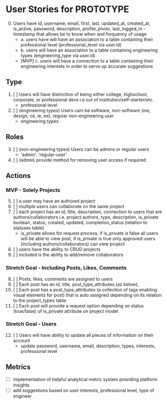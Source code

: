 # User Stories for PROTOTYPE

0. Users have id, username, email, first, last, updated_at, created_at, is_active, password, description, profile_photo, last_logged_in - timestamp that allows be to know when and frequency of usage
    - a. users have will have an association to a table containing their professional level (professional_level via user.id)
    - b. users will have an association to a table containing engineering types (engineering_type via user.id)
    - [MVP] c. users will have a connection to a table containing their engineering interests in order to serve up accurate suggestions

## Type
1. [ ] Users will have distinction of being either college, highschool, corporate, or professional devs i.e out of institution/self-starter/etc.
    - professional level
2. [ ] (engineering types) Users cam be software, non-software (me, design, ce, ie, ee), regular non-engineering user
    - engineering types

## Roles
3. [ ] (non-engineering types) Users can be admins or regular users
    - 'admin', 'regular-user'
4. [ ] (admin) provide method for removing user access if required

## Actions

### MVP - Solely Projects
5. [ ] a user may have an authored project
6. [ ] multiple users can collaborate on the same project
7. [ ] each project has an id, title, description, connection to users that are authors/collaborators i.e. project.authors, type, description, is_private boolean, status, created, updated, completion_status (relation to statuses table)
    - is_private allows for request process, if is_private is false all users will be able to view post, if is_private is true only approved users (including authors/collaborators) can view project
8. [ ] users have the ability to CRUD projects
9. [ ] included is the ability to add/remove collaborators

### Stretch Goal - Including Posts, Likes, Comments
8. [ ] Posts, likes, comments are assigned to users
9. [ ] Each post has an id, title, post_type_attributes (as below),
10. [ ] Each post has a post_type_attributes (a collection of tags enabling visual elements for post) that is auto assigned depending on its relation to the project_types table
11. [ ] Each post will provide a request option depending on status (true/false) of is_private attribute on project model

### Stretch Goal - Users
12. [ ] Users will have ability to update all pieces of information on their account
    - update password, username, email, description, types, interests, professional level

## Metrics
- [ ] implementation of helpful analytical metric system providing platform insights
- [ ] add suggestions based on user interests, professional level, type of engineer

